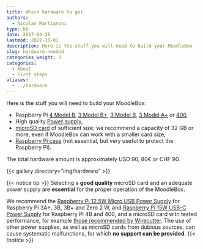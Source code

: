 ```yaml
---
title: Which hardware to get
authors:
  - Nicolas Martignoni
type: kb
date: 2017-04-20
lastmod: 2022-10-01
description: Here is the stuff you will need to build your MoodleBox
slug: hardware-needed
categories_weight: 3
categories:
  - About
  - First steps
aliases:
  - ../hardware
---
```

Here is the stuff you will need to build your MoodleBox:

  * Raspberry Pi [4 Model B][RPi4B], [3 Model B+][RPi3Bplus], [3 Model B][RPi3B], [3 Model A+][RPi3Aplus] or [400][RPi400],
  * High quality [Power supply][supply],
  * [microSD card][sdcard] of sufficient size; we recommend a capacity of 32 GB or more, even if MoodleBox can work with a smaller card size,
  * [Raspberry Pi case][case] (not essential, but very useful to protect the Raspberry Pi).

The total hardware amount is approximately USD 90, 80€ or CHF 90.

{{< gallery directory="img/hardware" >}}

{{< notice tip >}}
Selecting a __good quality__ microSD card and an adequate power supply are __essential__ for the proper operation of the MoodleBox.

We recommend the [Raspberry Pi 12.5W Micro USB Power Supply](https://www.raspberrypi.com/products/micro-usb-power-supply/) for Raspberry Pi 3A+, 3B, 3B+ and Zero 2 W, and [Raspberry Pi 15W USB-C Power Supply](https://www.raspberrypi.com/products/type-c-power-supply/) for Raspberry Pi 4B and 400, and a microSD card with tested performance, for example [those recommended by Wirecutter](https://www.nytimes.com/wirecutter/reviews/best-microsd-card/). The use of other power supplies, as well as microSD cards from dubious sources, can cause systematic malfunctions, for which __no support can be provided__.
{{< /notice >}}

 [RPi3Aplus]: https://www.raspberrypi.com/products/raspberry-pi-3-model-a-plus/
 [RPi3B]: https://www.raspberrypi.com/products/raspberry-pi-3-model-b/
 [RPi3Bplus]: https://www.raspberrypi.com/products/raspberry-pi-3-model-b-plus/
 [RPi4B]: https://www.raspberrypi.com/products/raspberry-pi-4-model-b/
 [RPi400]: https://www.raspberrypi.com/products/raspberry-pi-400/
 [case]: https://www.raspberrypi.com/products/raspberry-pi-3-case/
 [sdcard]: https://www.nytimes.com/wirecutter/reviews/best-microsd-card/
 [supply]: https://www.raspberrypi.com/products/micro-usb-power-supply/
